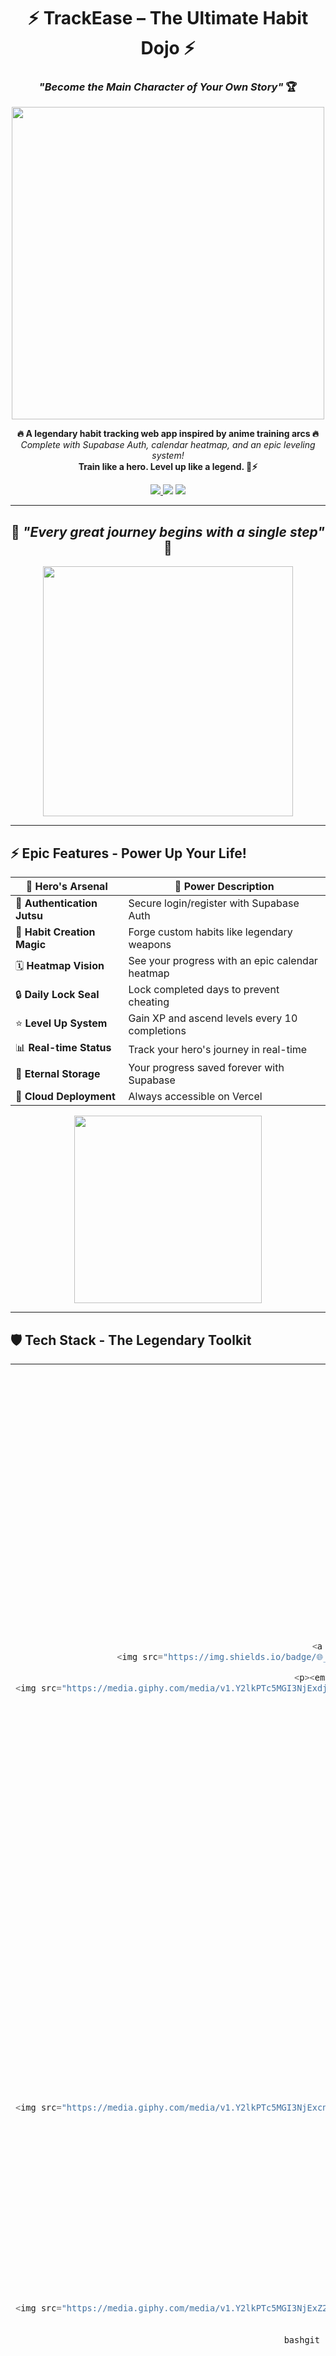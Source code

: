 <div align="center">
  
# ⚡ TrackEase – The Ultimate Habit Dojo ⚡
### *"Become the Main Character of Your Own Story"* 🏆

<img src="https://media.giphy.com/media/v1.Y2lkPTc5MGI3NjExeTBtYmtuOGY2OGI5ODRjazRkOWl2YTFqNzE4Z3I4ZGY5MzRoc3Z1biZlcD12MV9naWZzX3NlYXJjaCZjdD1n/lw6H7vUDxeyB4UQDV5/giphy.gif" width="500" />

<p align="center">
  <strong>🔥 A legendary habit tracking web app inspired by anime training arcs 🔥</strong><br>
  <em>Complete with Supabase Auth, calendar heatmap, and an epic leveling system!</em><br>
  <strong>Train like a hero. Level up like a legend. 💪⚡</strong>
</p>

<p align="center">
  <a href="https://chris-habit-tracker.vercel.app/login" target="_blank">
    <img src="https://img.shields.io/badge/🚀_Live_Demo-FF6B6B?style=for-the-badge&logo=vercel&logoColor=white" />
  </a>
  <img src="https://img.shields.io/badge/🔮_Auth-Supabase-00D4AA?style=for-the-badge&logo=supabase&logoColor=white" />
  <img src="https://img.shields.io/badge/⚛️_Frontend-React-61DAFB?style=for-the-badge&logo=react&logoColor=black" />
</p>

</div>

---

<div align="center">

## 🌟 *"Every great journey begins with a single step"* 🌟

<img src="https://media.giphy.com/media/v1.Y2lkPTc5MGI3NjExbGZuZTN2eXdlNDR3cjN6ajR3bWNkNHU5OWdlZjc5M2xrdXBzZjJmaiZlcD12MV9naWZzX3NlYXJjaCZjdD1n/26AHPxxnSw1L9T1rW/giphy.gif" width="400" />

</div>

---

## ⚡ Epic Features - Power Up Your Life!

<div align="center">
  
| 🎯 **Hero's Arsenal** | 💎 **Power Description** |
|---|---|
| 🔐 **Authentication Jutsu** | Secure login/register with Supabase Auth |
| 📅 **Habit Creation Magic** | Forge custom habits like legendary weapons |
| 🗓️ **Heatmap Vision** | See your progress with an epic calendar heatmap |
| 🔒 **Daily Lock Seal** | Lock completed days to prevent cheating |
| ⭐ **Level Up System** | Gain XP and ascend levels every 10 completions |
| 📊 **Real-time Status** | Track your hero's journey in real-time |
| 💾 **Eternal Storage** | Your progress saved forever with Supabase |
| 🚀 **Cloud Deployment** | Always accessible on Vercel |

</div>

<div align="center">
  
<img src="https://media.giphy.com/media/v1.Y2lkPTc5MGI3NjExOGE4YjNhZmRkZGJjNmNmMmM4NzY4MmM2ZGQ1YzQwMmJlNjNhNzRkNSZlcD12MV9naWZzX3NlYXJjaCZjdD1n/l41lUjUgLLwWrz20w/giphy.gif" width="300" />

</div>

---

## 🛡️ Tech Stack - The Legendary Toolkit

<div align="center">
  
<table>
<tr>
<td align="center" width="50%">

### ⚔️ **Frontend Arsenal**
```javascript
const heroTech = {
  framework: "React ⚛️",
  styling: "Tailwind CSS 🎨",
  deployment: "Vercel 🚀",
  power: "Over 9000! 💪"
};
</td>
<td align="center" width="50%">
🔮 Backend Magic
javascriptconst backendSpells = {
  authentication: "Supabase Auth 🔐",
  database: "PostgreSQL 🐘",
  realTime: "Supabase RPC ⚡",
  security: "Row Level Security 🛡️"
};
</td>
</tr>
</table>
</div>

<div align="center">
🎮 Live Demo - Enter the Dojo!
<a href="https://chris-habit-tracker.vercel.app/login" target="_blank">
  <img src="https://img.shields.io/badge/🌐_TrackEase_Live_Demo-FF4081?style=for-the-badge&logo=vercel&logoColor=white&labelColor=FF4081" height="50" />
</a>
<p><em>Create your account and begin your legendary training journey!</em></p>
<img src="https://media.giphy.com/media/v1.Y2lkPTc5MGI3NjExdjBkZmZqZGNkMTZtNDZkZjE5YTZkOWZkN2Y2ZGI2NzE3YjE4ZjI4YyZlcD12MV9naWZzX3NlYXJjaCZjdD1n/26AHONQ79FdWZhAI0/giphy.gif" width="350" />
</div>

🎯 How The Magic Works
<div align="center">
🔥 Training Arc System 🔥
</div>
<table>
<tr>
<td width="50%">
🔐 Authentication Arc

Supabase handles your hero registration
Secure session management
Your journey is protected by legendary seals

💡 Habit Mastery Arc

Create, edit, and delete habits like jutsu techniques
Each habit has its own training heatmap
Visual progress tracking for ultimate motivation

</td>
<td width="50%">
🎯 Leveling System Arc

Every 10 successful completions = Level Up! ⬆️
XP system tracks your growth
Become stronger with each passing day

📆 Daily Commitment Arc

Mark days as completed with a single tap
Locked days prevent cheating (no shortcuts!)
Build your streak like a true warrior

</td>
</tr>
</table>
<div align="center">
<img src="https://media.giphy.com/media/v1.Y2lkPTc5MGI3NjExcnF6Y3EzMXJ4dWpkdGhjcnNjM2x3NmVhbGF5dXY4cDNrZmF4djBqNCZlcD12MV9naWZzX3NlYXJjaCZjdD1n/l41lXPwHWohc2kxGg/giphy.gif" width="400" />
</div>

📂 Project Structure - The Sacred Scrolls
track-ease-habit-main/
├── 🏛️ public/
├── ⚡ src/
│   ├── 🧩 components/       # UI Components
│   ├── 🔧 hooks/           # Custom React Hooks  
│   ├── 📱 pages/           # Application Pages
│   ├── 🔮 services/        # Supabase Magic
│   └── 🚀 App.jsx          # Main Component
├── 🏗️ supabase/            # Database Config
├── 🔐 .env                 # Secret Variables
└── 📜 README.md            # This Epic Document

🚀 Begin Your Journey - Setup Guide
<div align="center">
"The path of a thousand miles begins with a single step"
<img src="https://media.giphy.com/media/v1.Y2lkPTc5MGI3NjExZ2o5NWk0OGhwdTN2aXVtcnE5ZHJ4dzVha2Q1YnNxaXVzZzVqOTNtbSZlcD12MV9naWZzX3NlYXJjaCZjdD1n/26AHICiuqn0Ot62Xe/giphy.gif" width="300" />
</div>
1️⃣ Clone the Sacred Repository
bashgit clone https://github.com/chris-robert-yeslin2006/track-ease-habit-main.git
cd track-ease-habit-main
2️⃣ Install the Ancient Dependencies
bashnpm install
3️⃣ Setup Your Supabase Dojo

Create a project at supabase.com 🏗️
Enable email authentication 📧
Configure your database tables 🗄️
Add your credentials to .env:

envVITE_SUPABASE_URL=your-legendary-url
VITE_SUPABASE_ANON_KEY=your-secret-key
4️⃣ Activate Development Mode
bashnpm run dev

<div align="center">
🛡️ Security Fortress
<img src="https://media.giphy.com/media/v1.Y2lkPTc5MGI3NjExNGEyYjU4YjI4NDFjNjI0MjEzOWRkZGE5NjljNDA5N2NlNmE5Y2ZmMCZlcD12MV9naWZzX3NlYXJjaCZjdD1n/l41lO8vRXzSB0CkqQ/giphy.gif" width="250" />
</div>

🛡️ Row Level Security (RLS) protects all data
🔐 Authenticated users only can access their habits
🔒 No unauthorized access to other users' journeys


<div align="center">
🏆 The Creator - Your Coding Sensei
<img src="https://media.giphy.com/media/v1.Y2lkPTc5MGI3NjExbHVwZTV6M3BxZXdkMTU3YTJ3YjFzNzA2ZjdqNjN3aW1hZjc2dTZsYyZlcD12MV9naWZzX3NlYXJjaCZjdD1n/26AHPxxnSw1L9T1rW/giphy.gif" width="200" />
Chris Robert Yeslin ⚡
Full-Stack Developer & Habit Tracking Enthusiast
<a href="https://www.linkedin.com/in/chris-robert-yeslin-3993a5291/" target="_blank">
  <img src="https://img.shields.io/badge/LinkedIn-0077B5?style=for-the-badge&logo=linkedin&logoColor=white" />
</a>
<a href="mailto:robertchemist2006@gmail.com" target="_blank">
  <img src="https://img.shields.io/badge/Gmail-D14836?style=for-the-badge&logo=gmail&logoColor=white" />
</a>
<a href="https://www.instagram.com/yeslin_parker/" target="_blank">
  <img src="https://img.shields.io/badge/Instagram-E4405F?style=for-the-badge&logo=instagram&logoColor=white" />
</a>
</div>

<div align="center">
💭 Creator's Philosophy
<img src="https://media.giphy.com/media/v1.Y2lkPTc5MGI3NjExOWs2NjBveWdwdGQ5MWZzNDlkN2doMjhiazVuMzhkMjJ3ZTd1bXI3aiZlcD12MV9naWZzX3NlYXJjaCZjdD1n/26AHrNqKHrBGKpSHC/giphy.gif" width="250" />
"I kept forgetting to track my habits consistently..."
"So I built TrackEase to gamify progress, visualize growth, and make self-discipline as addictive as anime!"
– Chris Robert Yeslin
</div>

<div align="center">
🌟 Final Words of Power
<img src="https://media.giphy.com/media/v1.Y2lkPTc5MGI3NjExdHp1Mzg5NzFmOGhqcW44NHI5MGF3MW12cHBuNWFpcHB2cXlxNGJiYSZlcD12MV9naWZzX3NlYXJjaCZjdD1n/26AHGQqyWp6aoBc5O/giphy.gif" width="300" />
⚡ "Small habits, when multiplied by consistency, become legendary achievements" ⚡
🔥 Track one day at a time. Level up your life. Become the hero of your story! 🔥
<img src="https://komarev.com/ghpvc/?username=trackease&color=blueviolet&style=for-the-badge&label=Heroes+Visited" />
</div>

<div align="center">
⭐ If this project inspired your journey, give it a star! ⭐
<img src="https://media.giphy.com/media/v1.Y2lkPTc5MGI3NjExYzNmOWJmYjhmZGM5NjI5YWZhZDYyOTcwMDM4NzU4NGU1ZGE4YzEyMCZlcD12MV9naWZzX3NlYXJjaCZjdD1n/l41lZccR1oUigYeNa/giphy.gif" width="400" />
</div>
```
